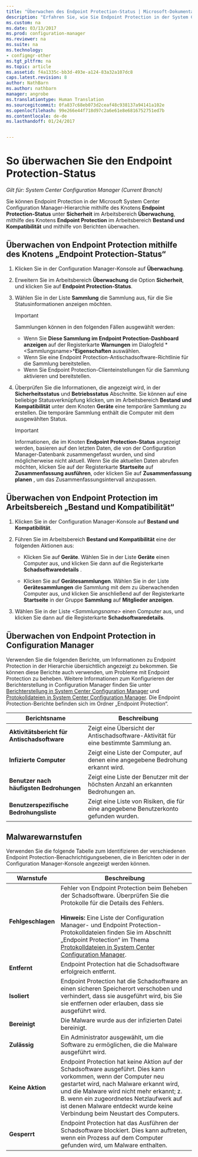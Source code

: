 ```yaml
---
title: "Überwachen des Endpoint Protection-Status | Microsoft-Dokumentation"
description: "Erfahren Sie, wie Sie Endpoint Protection in der System Center Configuration Manager-Hierarchie überwachen."
ms.custom: na
ms.date: 03/13/2017
ms.prod: configuration-manager
ms.reviewer: na
ms.suite: na
ms.technology:
- configmgr-other
ms.tgt_pltfrm: na
ms.topic: article
ms.assetid: f4a1335c-bb3d-493e-a124-83a32a107dc8
caps.latest.revision: 8
author: NathBarn
ms.author: nathbarn
manager: angrobe
ms.translationtype: Human Translation
ms.sourcegitcommit: 0fa837c68eb073d2ceaf48c938137a94141a102e
ms.openlocfilehash: 99e266e44f718d97c2a6e61e8e6816752751ed7b
ms.contentlocale: de-de
ms.lasthandoff: 01/24/2017


---
```

# <a name="how-to-monitor-endpoint-protection-status"></a>So überwachen Sie den Endpoint Protection-Status

*Gilt für: System Center Configuration Manager (Current Branch)*

Sie können Endpoint Protection in der Microsoft System Center Configuration Manager-Hierarchie mithilfe des Knotens **Endpoint Protection-Status** unter **Sicherheit** im Arbeitsbereich **Überwachung**, mithilfe des Knotens **Endpoint Protection** im Arbeitsbereich **Bestand und Kompatibilität** und mithilfe von Berichten überwachen.  

##  <a name="BKMK_1"></a> Überwachen von Endpoint Protection mithilfe des Knotens „Endpoint Protection-Status“  

1.  Klicken Sie in der Configuration Manager-Konsole auf **Überwachung**.  

2.  Erweitern Sie im Arbeitsbereich **Überwachung** die Option **Sicherheit**, und klicken Sie auf **Endpoint Protection-Status**.  

3.  Wählen Sie in der Liste **Sammlung** die Sammlung aus, für die Sie Statusinformationen anzeigen möchten.  

    > [!IMPORTANT]  
    >  Sammlungen können in den folgenden Fällen ausgewählt werden:  
    >   
    >  -   Wenn Sie **Diese Sammlung im Endpoint Protection-Dashboard anzeigen** auf der Registerkarte **Warnungen** im Dialogfeld *<Sammlungsname\>***Eigenschaften** auswählen.  
    > -   Wenn Sie eine Endpoint Protection-Antischadsoftware-Richtlinie für die Sammlung bereitstellen.  
    > -   Wenn Sie Endpoint Protection-Clienteinstellungen für die Sammlung aktivieren und bereitstellen.  

4.  Überprüfen Sie die Informationen, die angezeigt wird, in der **Sicherheitsstatus** und **Betriebsstatus** Abschnitte. Sie können auf eine beliebige Statusverknüpfung klicken, um im Arbeitsbereich **Bestand und Kompatibilität** unter dem Knoten **Geräte** eine temporäre Sammlung zu erstellen. Die temporäre Sammlung enthält die Computer mit dem ausgewählten Status.  

    > [!IMPORTANT]  
    >  Informationen, die im Knoten **Endpoint Protection-Status** angezeigt werden, basieren auf den letzten Daten, die von der Configuration Manager-Datenbank zusammengefasst wurden, und sind möglicherweise nicht aktuell. Wenn Sie die aktuellen Daten abrufen möchten, klicken Sie auf der Registerkarte **Startseite** auf **Zusammenfassung ausführen**, oder klicken Sie auf **Zusammenfassung planen** , um das Zusammenfassungsintervall anzupassen.  

##  <a name="BKMK_2"></a> Überwachen von Endpoint Protection im Arbeitsbereich „Bestand und Kompatibilität“  

1.  Klicken Sie in der Configuration Manager-Konsole auf **Bestand und Kompatibilität**.  

2.  Führen Sie im Arbeitsbereich **Bestand und Kompatibilität** eine der folgenden Aktionen aus:  

    -   Klicken Sie auf **Geräte**. Wählen Sie in der Liste **Geräte** einen Computer aus, und klicken Sie dann auf die Registerkarte **Schadsoftwaredetails** .  

    -   Klicken Sie auf **Gerätesammlungen**. Wählen Sie in der Liste **Gerätesammlungen** die Sammlung mit dem zu überwachenden Computer aus, und klicken Sie anschließend auf der Registerkarte **Startseite** in der Gruppe **Sammlung** auf **Mitglieder anzeigen**.  

3.  Wählen Sie in der Liste *<Sammlungsname\>* einen Computer aus, und klicken Sie dann auf die Registerkarte **Schadsoftwaredetails**.  

##  <a name="BKMK_3"></a> Überwachen von Endpoint Protection in Configuration Manager  
 Verwenden Sie die folgenden Berichte, um Informationen zu Endpoint Protection in der Hierarchie übersichtlich angezeigt zu bekommen. Sie können diese Berichte auch verwenden, um Probleme mit Endpoint Protection zu beheben. Weitere Informationen zum Konfigurieren der Berichterstellung in Configuration Manager finden Sie unter [Berichterstellung in System Center Configuration Manager](../../core/servers/manage/reporting.md) und [Protokolldateien in System Center Configuration Manager](../../core/plan-design/hierarchy/log-files.md). Die Endpoint Protection-Berichte befinden sich im Ordner „Endpoint Protection“.  

|Berichtsname|Beschreibung|  
|-----------------|-----------------|  
|**Aktivitätsbericht für Antischadsoftware**|Zeigt eine Übersicht der Antischadsoftware-Aktivität für eine bestimmte Sammlung an.|  
|**Infizierte Computer**|Zeigt eine Liste der Computer, auf denen eine angegebene Bedrohung erkannt wird.|  
|**Benutzer nach häufigsten Bedrohungen**|Zeigt eine Liste der Benutzer mit der höchsten Anzahl an erkannten Bedrohungen an.|  
|**Benutzerspezifische Bedrohungsliste**|Zeigt eine Liste von Risiken, die für eine angegebene Benutzerkonto gefunden wurden.|  

## <a name="malware-alert-levels"></a>Malwarewarnstufen  
 Verwenden Sie die folgende Tabelle zum Identifizieren der verschiedenen Endpoint Protection-Benachrichtigungsebenen, die in Berichten oder in der Configuration Manager-Konsole angezeigt werden können.  

|Warnstufe|Beschreibung|  
|-----------------|-----------------|  
|**Fehlgeschlagen**|Fehler von Endpoint Protection beim Beheben der Schadsoftware. Überprüfen Sie die Protokolle für die Details des Fehlers.<br /><br /> **Hinweis:** Eine Liste der Configuration Manager- und Endpoint Protection-Protokolldateien finden Sie im Abschnitt „Endpoint Protection“ im Thema [Protokolldateien in System Center Configuration Manager](../../core/plan-design/hierarchy/log-files.md).|  
|**Entfernt**|Endpoint Protection hat die Schadsoftware erfolgreich entfernt.|  
|**Isoliert**|Endpoint Protection hat die Schadsoftware an einen sicheren Speicherort verschoben und verhindert, dass sie ausgeführt wird, bis Sie sie entfernen oder erlauben, dass sie ausgeführt wird.|  
|**Bereinigt**|Die Malware wurde aus der infizierten Datei bereinigt.|  
|**Zulässig**|Ein Administrator ausgewählt, um die Software zu ermöglichen, die die Malware ausgeführt wird.|  
|**Keine Aktion**|Endpoint Protection hat keine Aktion auf der Schadsoftware ausgeführt. Dies kann vorkommen, wenn der Computer neu gestartet wird, nach Malware erkannt wird, und die Malware wird nicht mehr erkannt; z. B. wenn ein zugeordnetes Netzlaufwerk auf ist denen Malware entdeckt wurde keine Verbindung beim Neustart des Computers.|  
|**Gesperrt**|Endpoint Protection hat das Ausführen der Schadsoftware blockiert. Dies kann auftreten, wenn ein Prozess auf dem Computer gefunden wird, um Malware enthalten.|

